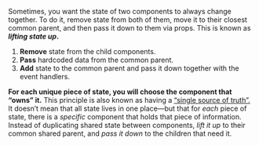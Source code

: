 Sometimes, you want the state of two components to always change together. To do it, remove state from both of them, move it to their closest common parent, and then pass it down to them via props. This is known as **_lifting state up_.**

1. **Remove** state from the child components.
2. **Pass** hardcoded data from the common parent.
3. **Add** state to the common parent and pass it down together with the event handlers.

**For each unique piece of state, you will choose the component that “owns” it.** This principle is also known as having a [“single source of truth”.](https://en.wikipedia.org/wiki/Single_source_of_truth) It doesn’t mean that all state lives in one place—but that for _each_ piece of state, there is a _specific_ component that holds that piece of information. Instead of duplicating shared state between components, _lift it up_ to their common shared parent, and _pass it down_ to the children that need it.


